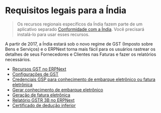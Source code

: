 # Requisitos legais para a Índia




> 
> Os recursos regionais específicos da Índia fazem parte de um aplicativo separado [Conformidade com a Índia](https://github.com/resilient-tech/india-compliance/). Você precisará instalá-lo para usar esses recursos.
> 
> 
> 


A partir de 2017, a Índia estará sob o novo regime de GST (Imposto sobre Bens e Serviços) e o ERPNext torna mais fácil para os usuários rastrear os detalhes de seus Fornecedores e Clientes nas Faturas e fazer os relatórios necessários.


* [Recursos GST no ERPNext](/docs/pt/regional/india/gst-setup)
* [Configurações de GST](/docs/pt/regional/india/gst_settings)
* [Credenciais GSP para conhecimento de embarque eletrônico ou fatura eletrônica](/docs/pt/regional/india/gsp_credentials_for_e_waybill_or_e_invoice)
* [Gerar conhecimento de embarque eletrônico](/docs/pt/regional/india/generating_e_waybill)
* [Geração de fatura eletrônica](/docs/pt/regional/india/generating_e_invoice)
* [Relatório GSTR 3B no ERPNext](/docs/pt/regional/india/gst-3b-report)
* [Certificado de dedução inferior](/docs/pt/regional/india/lower-deduction-certificate)



